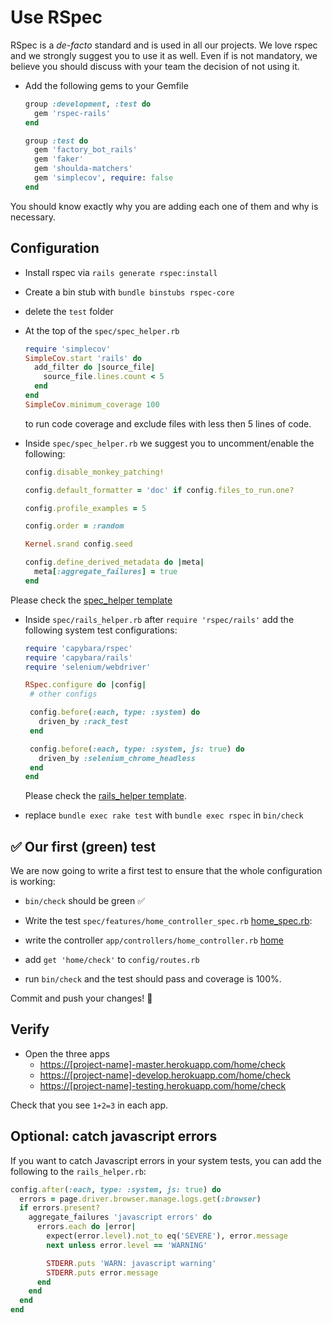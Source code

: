 # Use RSpec

RSpec is a *de-facto* standard and is used in all our projects.
We love rspec and we strongly suggest you to use it as well.
Even if is not mandatory, we believe you should discuss with your team the decision of not using it.

* Add the following gems to your Gemfile

  ```ruby
  group :development, :test do
    gem 'rspec-rails'
  end
  
  group :test do
    gem 'factory_bot_rails'
    gem 'faker'
    gem 'shoulda-matchers'
    gem 'simplecov', require: false
  end
  ```

You should know exactly why you are adding each one of them and why is necessary.

## Configuration

* Install rspec via `rails generate rspec:install`
* Create a bin stub with `bundle binstubs rspec-core`
* delete the `test` folder
* At the top of the `spec/spec_helper.rb`

  ```ruby
  require 'simplecov'
  SimpleCov.start 'rails' do
    add_filter do |source_file|
      source_file.lines.count < 5
    end
  end
  SimpleCov.minimum_coverage 100
  ```
  
  to run code coverage and exclude files with less then 5 lines of code.

* Inside `spec/spec_helper.rb` we suggest you to uncomment/enable the following:

  ```ruby
  config.disable_monkey_patching!
  
  config.default_formatter = 'doc' if config.files_to_run.one?
  
  config.profile_examples = 5
  
  config.order = :random
  
  Kernel.srand config.seed
  
  config.define_derived_metadata do |meta|
    meta[:aggregate_failures] = true
  end
  ```

Please check the [spec_helper template](../templates/spec/spec_helper.rb)

* Inside `spec/rails_helper.rb` after `require 'rspec/rails'` add the following system test configurations:

  ```ruby
  require 'capybara/rspec'
  require 'capybara/rails'
  require 'selenium/webdriver'
  
  RSpec.configure do |config|
   # other configs
  
   config.before(:each, type: :system) do
     driven_by :rack_test
   end
  
   config.before(:each, type: :system, js: true) do
     driven_by :selenium_chrome_headless
   end
  end
  ```
  
  Please check the [rails_helper template](../templates/spec/rails_helper.rb).


* replace `bundle exec rake test` with `bundle exec rspec` in `bin/check`

## :white_check_mark: Our first (green) test

We are now going to write a first test to ensure that the whole configuration is working:

* `bin/check` should be green :white_check_mark:
* Write the test `spec/features/home_controller_spec.rb` [home_spec.rb](../templates/spec/features/home_controller_spec.rb):
* write the controller `app/controllers/home_controller.rb` [home](../templates/app/controllers/home_controller.rb)
* add `get 'home/check'` to `config/routes.rb`

* run `bin/check` and the test should pass and coverage is 100%.

Commit and push your changes! :tada:

## Verify

* Open the three apps
  * <https://[project-name]-master.herokuapp.com/home/check>
  * <https://[project-name]-develop.herokuapp.com/home/check>
  * <https://[project-name]-testing.herokuapp.com/home/check>

Check that you see `1+2=3` in each app.

## Optional: catch javascript errors

If you want to catch Javascript errors in your system tests, you can add the following to the `rails_helper.rb`:

```ruby
config.after(:each, type: :system, js: true) do
  errors = page.driver.browser.manage.logs.get(:browser)
  if errors.present?
    aggregate_failures 'javascript errors' do
      errors.each do |error|
        expect(error.level).not_to eq('SEVERE'), error.message
        next unless error.level == 'WARNING'

        STDERR.puts 'WARN: javascript warning'
        STDERR.puts error.message
      end
    end
  end
end
```
